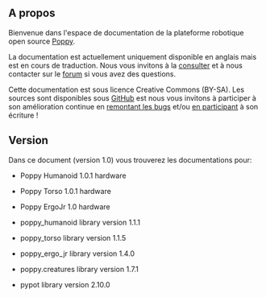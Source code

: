 <!---
% Poppy Documentation
% Version 1.0
% Jan. 2016
-->

## A propos

Bienvenue dans l'espace de documentation de la plateforme robotique open source [Poppy](https://www.poppy-project.org/).

La documentation est actuellement uniquement disponible en anglais mais est en cours de traduction. Nous vous invitons à la [consulter](http://docs.poppy-project.org/en/index.html) et à nous contacter sur le [forum](https://forum.poppy-project.org/) si vous avez des questions.

Cette documentation est sous licence Creative Commons (BY-SA). Les sources sont disponibles sous [GitHub](https://github.com/poppy-project/poppy-docs) est nous vous invitons à participer à son amélioration continue en [remontant les bugs](https://github.com/poppy-project/poppy-docs/issues) et/ou [en participant](https://github.com/poppy-project/poppy-docs/pulls) à son écriture !

## Version

Dans ce document (version 1.0) vous trouverez les documentations pour:

-   Poppy Humanoid 1.0.1 hardware
-   Poppy Torso 1.0.1 hardware
-   Poppy ErgoJr 1.0 hardware

-   poppy_humanoid library version 1.1.1
-   poppy_torso library version 1.1.5
-   poppy_ergo_jr library version 1.4.0
-   poppy.creatures library version 1.7.1
-   pypot library version 2.10.0
